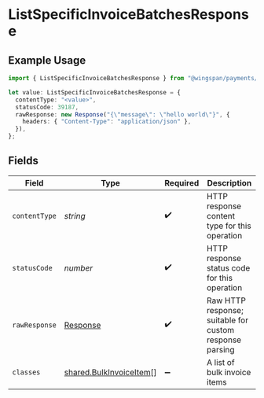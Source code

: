 # ListSpecificInvoiceBatchesResponse

## Example Usage

```typescript
import { ListSpecificInvoiceBatchesResponse } from "@wingspan/payments/sdk/models/operations";

let value: ListSpecificInvoiceBatchesResponse = {
  contentType: "<value>",
  statusCode: 39187,
  rawResponse: new Response("{\"message\": \"hello world\"}", {
    headers: { "Content-Type": "application/json" },
  }),
};
```

## Fields

| Field                                                                     | Type                                                                      | Required                                                                  | Description                                                               |
| ------------------------------------------------------------------------- | ------------------------------------------------------------------------- | ------------------------------------------------------------------------- | ------------------------------------------------------------------------- |
| `contentType`                                                             | *string*                                                                  | :heavy_check_mark:                                                        | HTTP response content type for this operation                             |
| `statusCode`                                                              | *number*                                                                  | :heavy_check_mark:                                                        | HTTP response status code for this operation                              |
| `rawResponse`                                                             | [Response](https://developer.mozilla.org/en-US/docs/Web/API/Response)     | :heavy_check_mark:                                                        | Raw HTTP response; suitable for custom response parsing                   |
| `classes`                                                                 | [shared.BulkInvoiceItem](../../../sdk/models/shared/bulkinvoiceitem.md)[] | :heavy_minus_sign:                                                        | A list of bulk invoice items                                              |